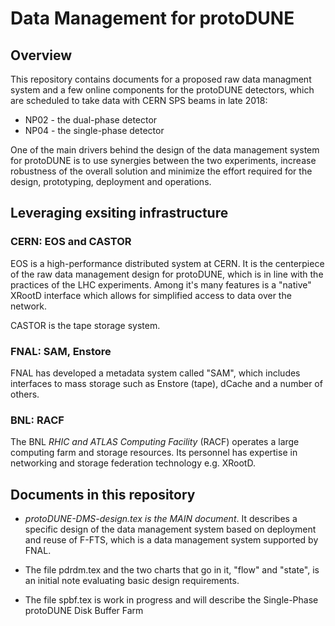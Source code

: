 # Data Management for protoDUNE
## Overview
This repository contains documents for a proposed raw data managment system and a few online components for the protoDUNE detectors, which are scheduled to take data with CERN SPS beams in late 2018:
* NP02 - the dual-phase detector
* NP04 - the single-phase detector

One of the main drivers behind the design of the data management system for protoDUNE is to use synergies between the two experiments, increase robustness of the overall solution and minimize the effort required for the design, prototyping, deployment and operations.

## Leveraging exsiting infrastructure
### CERN: EOS and CASTOR
EOS is a high-performance distributed system at CERN. It is the centerpiece of the raw data management design for protoDUNE, which is in line with the practices of the LHC experiments. Among it's many features is a "native" XRootD interface which allows for simplified access to data over the network.

CASTOR is the tape storage system.

### FNAL: SAM, Enstore
FNAL has developed a metadata system called "SAM", which includes interfaces
to mass storage such as Enstore (tape), dCache and a number of others.

### BNL: RACF
The BNL _RHIC and ATLAS Computing Facility_ (RACF) operates a large computing farm and storage resources.
Its personnel has expertise in networking and storage federation technology e.g. XRootD.

## Documents in this repository
* *protoDUNE-DMS-design.tex is the MAIN document*. It describes a specific design of the data management system based on deployment and reuse of F-FTS, which is a data management system supported by FNAL.
* The file pdrdm.tex and the two charts that go in it,
"flow" and "state", is an initial note evaluating basic design requirements.

* The file spbf.tex is work in progress and will describe the Single-Phase protoDUNE Disk Buffer Farm




